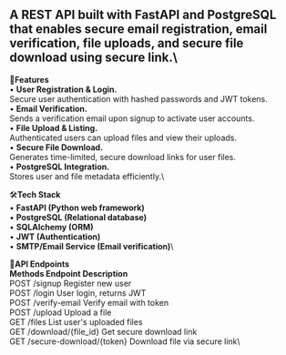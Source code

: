 ## A REST API built with FastAPI and PostgreSQL that enables secure email registration, email verification, file uploads, and secure file download using secure link.\

🚀**Features**\
• **User Registration & Login.**\
  Secure user authentication with hashed passwords and JWT tokens.\
• **Email Verification.**\
  Sends a verification email upon signup to activate user accounts.\
• **File Upload & Listing.**\
  Authenticated users can upload files and view their uploads.\
• **Secure File Download.**\
  Generates time-limited, secure download links for user files.\
• **PostgreSQL Integration.**\
  Stores user and file metadata efficiently.\

🛠️**Tech Stack** \
• **FastAPI (Python web framework)**\
• **PostgreSQL (Relational database)**\
• **SQLAlchemy (ORM)**\
• **JWT (Authentication)**\
• **SMTP/Email Service (Email verification)**\

📖**API Endpoints**\
**Methods        Endpoint                    Description**\
POST            /signup                      Register new user\
POST            /login                       User login, returns JWT\
POST            /verify-email                Verify email with token\
POST            /upload                      Upload a file\
GET             /files                       List user's uploaded files\
GET             /download/{file_id}          Get secure download link\
GET             /secure-download/{token}     Download file via secure link\
